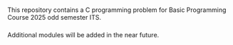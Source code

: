 ###
This repository contains a C programming problem for Basic Programming Course 2025 odd semester ITS.

###
Additional modules will be added in the near future.
